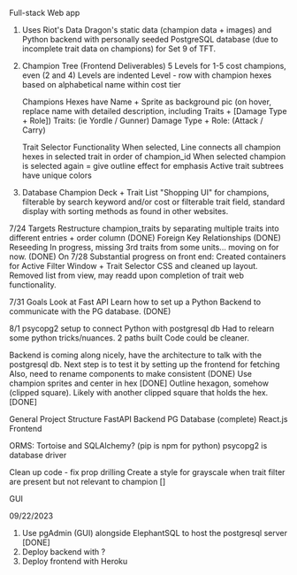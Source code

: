 Full-stack Web app

1. Uses Riot's Data Dragon's static data (champion data + images) and Python backend with personally seeded PostgreSQL database (due to incomplete trait data on champions) for Set 9 of TFT.
2. Champion Tree (Frontend Deliverables)
   5 Levels for 1-5 cost champions, even (2 and 4) Levels are indented
   Level - row with champion hexes based on alphabetical name within cost tier

   Champions Hexes have Name + Sprite as background pic
   (on hover, replace name with detailed description, including Traits + [Damage Type + Role])
   Traits: (ie Yordle / Gunner)
   Damage Type + Role: (Attack / Carry)

   Trait Selector Functionality
   When selected, Line connects all champion hexes in selected trait in order of champion_id
   When selected champion is selected again = give outline effect for emphasis
   Active trait subtrees have unique colors

3. Database
   Champion Deck + Trait List
   "Shopping UI" for champions, filterable by search keyword and/or cost or filterable trait field, standard display with sorting methods as found in other websites.

7/24 Targets
Restructure champion_traits by separating multiple traits into different entries + order column (DONE)
Foreign Key Relationships (DONE)
Reseeding In progress, missing 3rd traits from some units... moving on for now. (DONE)
On 7/28
Substantial progress on front end:
Created containers for Active Filter Window + Trait Selector CSS and cleaned up layout. Removed list from view, may readd upon completion of trait web functionality.

7/31 Goals
Look at Fast API Learn how to set up a Python Backend to communicate with the PG database. (DONE)

8/1
psycopg2 setup to connect Python with postgresql db
Had to relearn some python tricks/nuances. 2 paths built Code could be cleaner.

Backend is coming along nicely, have the architecture to talk with the postgresql db. Next step is to test it by setting up the frontend for fetching
Also, need to rename components to make consistent (DONE)
Use champion sprites and center in hex [DONE]
Outline hexagon, somehow (clipped square). Likely with another clipped square that holds the hex. [DONE]

General Project Structure
FastAPI Backend
PG Database (complete)
React.js Frontend

ORMS: Tortoise and SQLAlchemy?
(pip is npm for python)
psycopg2 is database driver

Clean up code - fix prop drilling
Create a style for grayscale when trait filter are present but not relevant to champion []

GUI

09/22/2023

1. Use pgAdmin (GUI) alongside ElephantSQL to host the postgresql server [DONE]
2. Deploy backend with ?
3. Deploy frontend with Heroku
